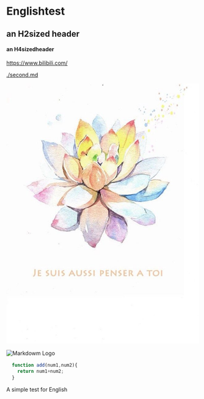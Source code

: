 # Englishtest
## an H2sized header
#### an H4sizedheader
<https://www.bilibili.com/>

[./second.md](./second.md)

![Markdown pic](/pic.jpg)

![Markdowm Logo](https://markdown-here.com/img/icon256.png)

```javascript
  function add(num1,num2){
    return num1+num2;
  }

```

A simple test for English
